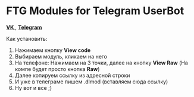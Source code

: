 # FTG Modules for Telegram UserBot
**[VK ](https://vk.com/axaxaxaxb)**, **[Telegram](https://tlgg.ru/@axaxaxaxb)**

Как установить:

1. Нажимаем кнопку **View code**
2. Выбираем модуль, кликаем на него 
3. На телефоне: Нажимаем на 3 точки, далее на кнопку **View Raw** (На компе будет просто кнопка **Raw**)
5. Далее копируем ссылку из адресной строки
6. И уже в телеграме пишем .dlmod (вставляем сюда ссылку)
7. Ну вот и все ;)
